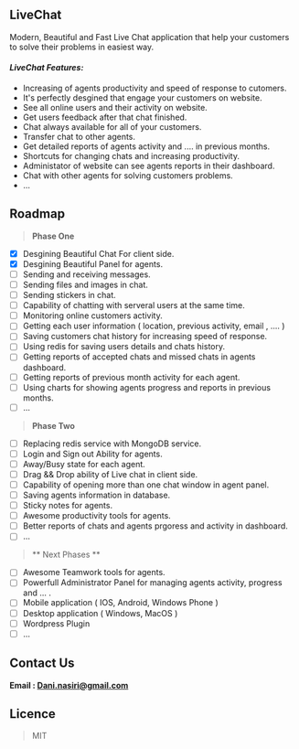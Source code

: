 ## LiveChat

Modern, Beautiful and Fast Live Chat application that help your customers to solve their problems in easiest way.

#### ***LiveChat Features:***
  * Increasing of agents productivity and speed of response to cutomers.
  * It's perfectly desgined that engage your customers on website.
  * See all online users and their activity on website.
  * Get users feedback after that chat finished.
  * Chat always available for all of your customers.
  * Transfer chat to other agents.
  * Get detailed reports of agents activity and .... in previous months.
  * Shortcuts for changing chats and increasing productivity.
  * Administator of website can see agents reports in their dashboard.
  * Chat with other agents for solving customers problems.
  * ...
  
## Roadmap
 > **Phase One**
  - [x] Desgining Beautiful Chat For client side.
  - [x] Desgining Beautiful Panel for agents.
  - [ ] Sending and receiving messages.
  - [ ] Sending files and images in chat.
  - [ ] Sending stickers in chat.
  - [ ] Capability of chatting with serveral users at the same time.
  - [ ] Monitoring online customers activity.
  - [ ] Getting each user information ( location, previous activity, email , .... )
  - [ ] Saving customers chat history for increasing speed of response.
  - [ ] Using redis for saving users details and chats history.
  - [ ] Getting reports of accepted chats and missed chats in agents dashboard.
  - [ ] Getting reports of previous month activity for each agent.
  - [ ] Using charts for showing agents progress and reports in previous months.
  - [ ] ...
  
> **Phase Two**
  - [ ] Replacing redis service with MongoDB service.
  - [ ] Login and Sign out Ability for agents.
  - [ ] Away/Busy state for each agent.
  - [ ] Drag && Drop ability of Live chat in client side.
  - [ ] Capability of opening more than one chat window in agent panel.
  - [ ] Saving agents information in database.
  - [ ] Sticky notes for agents.
  - [ ] Awesome productivity tools for agents.
  - [ ] Better reports of chats and agents prgoress and activity in dashboard.
  - [ ] ...
  
>** Next Phases **
  - [ ] Awesome Teamwork tools for agents.
  - [ ] Powerfull Administrator Panel for managing agents activity, progress and ... .
  - [ ] Mobile application ( IOS, Android, Windows Phone )
  - [ ] Desktop application ( Windows, MacOS )
  - [ ] Wordpress Plugin
  - [ ] ...
  
## Contact Us
  **Email : Dani.nasiri@gmail.com** 

## Licence 
  > MIT
 

